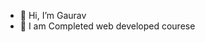 - 👋 Hi, I’m Gaurav
- 🌱 I am Completed web developed courese


<!---
gpatil123456/gpatil123456 is a ✨ special ✨ repository because its `README.md` (this file) appears on your GitHub profile.
You can click the Preview link to take a look at your changes.
--->
